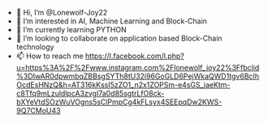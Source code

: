 - 👋 Hi, I’m @Lonewolf-Joy22
- 👀 I’m interested in AI, Machine Learning and Block-Chain
- 🌱 I’m currently learning PYTHON
- 💞️ I’m looking to collaborate on application based Block-Chain technology
- 📫 How to reach me https://l.facebook.com/l.php?u=https%3A%2F%2Fwww.instagram.com%2Flonewolf_joy22%3Ffbclid%3DIwAR0dpwmbqZBBsgSYTh8tU32i96GoGLD6PejWkaQWD1tgv6BcIhOcdEsHNzQ&h=AT316kKssI5zZO1_n2x1ZOPSm-e4sGS_iaeKtm-c8Tfq9mLzuldlpcA3zvgI7a0d85sgtrLfO8ck-bXYeVtdSOzWuVOgns5sClPmpCg4kFLsyx4SEEpqDw2KWS-9Q7CMoU43

<!---
Lonewolf-Joy22/Lonewolf-Joy22 is a ✨ special ✨ repository because its `README.md` (this file) appears on your GitHub profile.
You can click the Preview link to take a look at your changes.
--->

